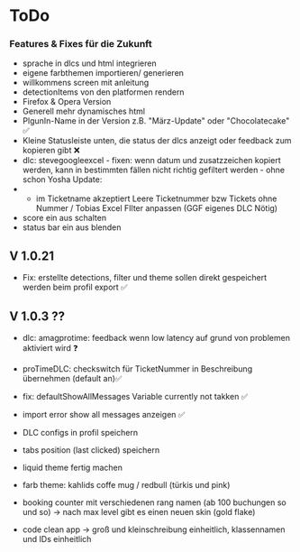 # ToDo

### Features & Fixes für die Zukunft
 
- sprache in dlcs und html integrieren
- eigene farbthemen importieren/ generieren
- willkommens screen mit anleitung
- detectionItems von den platformen rendern
- Firefox & Opera Version
- Generell mehr dynamisches html
- PlgunIn-Name in der Version z.B. "März-Update" oder "Chocolatecake" ✅
- Kleine Statusleiste unten, die status der dlcs anzeigt oder feedback zum kopieren gibt ❌
- dlc: stevegoogleexcel - fixen: wenn datum und zusatzzeichen kopiert werden, kann in bestimmten fällen nicht richtig gefiltert werden - ohne schon
Yosha Update:
- - im Ticketname akzeptiert Leere Ticketnummer bzw Tickets ohne Nummer / Tobias Excel FIlter anpassen 
(GGF eigenes DLC Nötig)
- score ein aus schalten
- status bar ein aus blenden

## V 1.0.21
- Fix: erstellte detections, filter und theme sollen direkt gespeichert werden beim profil export ✅

## V 1.0.3 ??
- dlc: amagprotime: feedback wenn low latency auf grund von problemen aktiviert wird ❓
- proTimeDLC: checkswitch für TicketNummer in Beschreibung übernehmen (default an)✅
- fix: defaultShowAllMessages Variable currently not takken ✅
- import error show all messages anzeigen ✅


- DLC configs in profil speichern
- tabs position (last clicked) speichern
- liquid theme fertig machen
- farb theme: kahlids coffe mug / redbull (türkis und pink)

- booking counter mit verschiedenen rang namen (ab 100 buchungen so und so) -> nach max level gibt es einen neuen skin (gold flake) 

- code clean app -> groß und kleinschreibung einheitlich, klassennamen und IDs einheitlich
